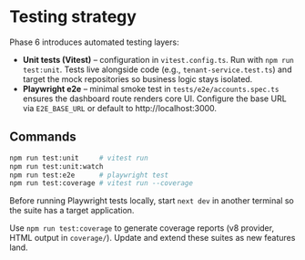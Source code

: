 # Testing strategy

Phase 6 introduces automated testing layers:

- **Unit tests (Vitest)** – configuration in `vitest.config.ts`. Run with `npm run test:unit`. Tests live alongside code (e.g., `tenant-service.test.ts`) and target the mock repositories so business logic stays isolated.
- **Playwright e2e** – minimal smoke test in `tests/e2e/accounts.spec.ts` ensures the dashboard route renders core UI. Configure the base URL via `E2E_BASE_URL` or default to http://localhost:3000.

## Commands

```bash
npm run test:unit     # vitest run
npm run test:unit:watch
npm run test:e2e      # playwright test
npm run test:coverage # vitest run --coverage
```

Before running Playwright tests locally, start `next dev` in another terminal so the suite has a target application.

Use `npm run test:coverage` to generate coverage reports (v8 provider, HTML output in `coverage/`). Update and extend these suites as new features land.
